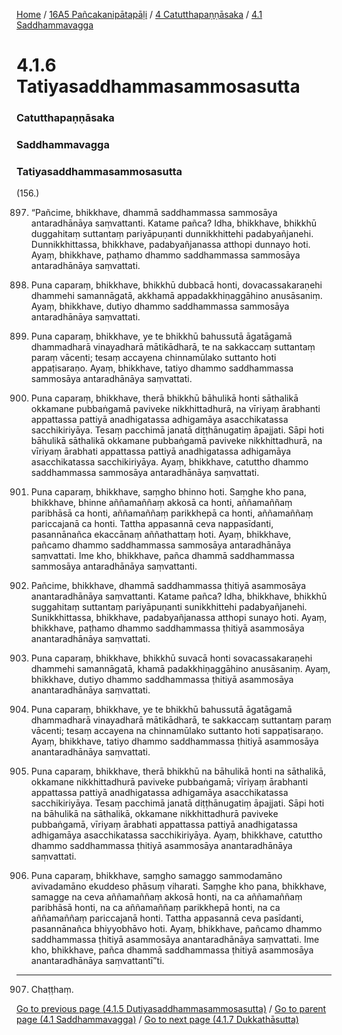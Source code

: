 
[Home](/) / [16A5 Pañcakanipātapāḷi](../../../16A5.md) / [4 Catutthapaṇṇāsaka](../../4.md) / [4.1 Saddhammavagga](../4.1.md)

# 4.1.6 Tatiyasaddhammasammosasutta

### Catutthapaṇṇāsaka

### Saddhammavagga

### Tatiyasaddhammasammosasutta

(156.)

897. “Pañcime, bhikkhave, dhammā saddhammassa sammosāya antaradhānāya saṃvattanti. Katame pañca? Idha, bhikkhave, bhikkhū duggahitaṃ suttantaṃ pariyāpuṇanti dunnikkhittehi padabyañjanehi. Dunnikkhittassa, bhikkhave, padabyañjanassa atthopi dunnayo hoti. Ayaṃ, bhikkhave, paṭhamo dhammo saddhammassa sammosāya antaradhānāya saṃvattati.

898. Puna caparaṃ, bhikkhave, bhikkhū dubbacā honti, dovacassakaraṇehi dhammehi samannāgatā, akkhamā appadakkhiṇaggāhino anusāsaniṃ. Ayaṃ, bhikkhave, dutiyo dhammo saddhammassa sammosāya antaradhānāya saṃvattati.

899. Puna caparaṃ, bhikkhave, ye te bhikkhū bahussutā āgatāgamā dhammadharā vinayadharā mātikādharā, te na sakkaccaṃ suttantaṃ paraṃ vācenti; tesaṃ accayena chinnamūlako suttanto hoti appaṭisaraṇo. Ayaṃ, bhikkhave, tatiyo dhammo saddhammassa sammosāya antaradhānāya saṃvattati.

900. Puna caparaṃ, bhikkhave, therā bhikkhū bāhulikā honti sāthalikā okkamane pubbaṅgamā paviveke nikkhittadhurā, na vīriyaṃ ārabhanti appattassa pattiyā anadhigatassa adhigamāya asacchikatassa sacchikiriyāya. Tesaṃ pacchimā janatā diṭṭhānugatiṃ āpajjati. Sāpi hoti bāhulikā sāthalikā okkamane pubbaṅgamā paviveke nikkhittadhurā, na vīriyaṃ ārabhati appattassa pattiyā anadhigatassa adhigamāya asacchikatassa sacchikiriyāya. Ayaṃ, bhikkhave, catuttho dhammo saddhammassa sammosāya antaradhānāya saṃvattati.

901. Puna caparaṃ, bhikkhave, saṃgho bhinno hoti. Saṃghe kho pana, bhikkhave, bhinne aññamaññaṃ akkosā ca honti, aññamaññaṃ paribhāsā ca honti, aññamaññaṃ parikkhepā ca honti, aññamaññaṃ pariccajanā ca honti. Tattha appasannā ceva nappasīdanti, pasannānañca ekaccānaṃ aññathattaṃ hoti. Ayaṃ, bhikkhave, pañcamo dhammo saddhammassa sammosāya antaradhānāya saṃvattati. Ime kho, bhikkhave, pañca dhammā saddhammassa sammosāya antaradhānāya saṃvattanti.

902. Pañcime, bhikkhave, dhammā saddhammassa ṭhitiyā asammosāya anantaradhānāya saṃvattanti. Katame pañca? Idha, bhikkhave, bhikkhū suggahitaṃ suttantaṃ pariyāpuṇanti sunikkhittehi padabyañjanehi. Sunikkhittassa, bhikkhave, padabyañjanassa atthopi sunayo hoti. Ayaṃ, bhikkhave, paṭhamo dhammo saddhammassa ṭhitiyā asammosāya anantaradhānāya saṃvattati.

903. Puna caparaṃ, bhikkhave, bhikkhū suvacā honti sovacassakaraṇehi dhammehi samannāgatā, khamā padakkhiṇaggāhino anusāsaniṃ. Ayaṃ, bhikkhave, dutiyo dhammo saddhammassa ṭhitiyā asammosāya anantaradhānāya saṃvattati.

904. Puna caparaṃ, bhikkhave, ye te bhikkhū bahussutā āgatāgamā dhammadharā vinayadharā mātikādharā, te sakkaccaṃ suttantaṃ paraṃ vācenti; tesaṃ accayena na chinnamūlako suttanto hoti sappaṭisaraṇo. Ayaṃ, bhikkhave, tatiyo dhammo saddhammassa ṭhitiyā asammosāya anantaradhānāya saṃvattati.

905. Puna caparaṃ, bhikkhave, therā bhikkhū na bāhulikā honti na sāthalikā, okkamane nikkhittadhurā paviveke pubbaṅgamā; vīriyaṃ ārabhanti appattassa pattiyā anadhigatassa adhigamāya asacchikatassa sacchikiriyāya. Tesaṃ pacchimā janatā diṭṭhānugatiṃ āpajjati. Sāpi hoti na bāhulikā na sāthalikā, okkamane nikkhittadhurā paviveke pubbaṅgamā, vīriyaṃ ārabhati appattassa pattiyā anadhigatassa adhigamāya asacchikatassa sacchikiriyāya. Ayaṃ, bhikkhave, catuttho dhammo saddhammassa ṭhitiyā asammosāya anantaradhānāya saṃvattati.

906. Puna caparaṃ, bhikkhave, saṃgho samaggo sammodamāno avivadamāno ekuddeso phāsuṃ viharati. Saṃghe kho pana, bhikkhave, samagge na ceva aññamaññaṃ akkosā honti, na ca aññamaññaṃ paribhāsā honti, na ca aññamaññaṃ parikkhepā honti, na ca aññamaññaṃ pariccajanā honti. Tattha appasannā ceva pasīdanti, pasannānañca bhiyyobhāvo hoti. Ayaṃ, bhikkhave, pañcamo dhammo saddhammassa ṭhitiyā asammosāya anantaradhānāya saṃvattati. Ime kho, bhikkhave, pañca dhammā saddhammassa ṭhitiyā asammosāya anantaradhānāya saṃvattantī”ti.

---

907. Chaṭṭhaṃ.



[Go to previous page (4.1.5 Dutiyasaddhammasammosasutta)](4.1.5.md) / [Go to parent page (4.1 Saddhammavagga)](../4.1.md) / [Go to next page (4.1.7 Dukkathāsutta)](4.1.7.md)


